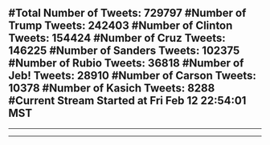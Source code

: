 #Total Number of Tweets: 729797 
#Number of Trump Tweets: 242403
#Number of Clinton Tweets: 154424
#Number of Cruz Tweets: 146225
#Number of Sanders Tweets: 102375
#Number of Rubio Tweets: 36818
#Number of Jeb! Tweets: 28910
#Number of Carson Tweets: 10378
#Number of Kasich Tweets: 8288
#Current Stream Started at Fri Feb 12 22:54:01 MST
---
---
---
